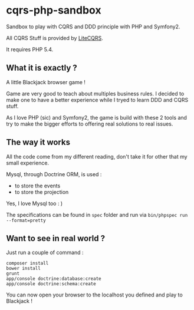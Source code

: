 cqrs-php-sandbox
================

Sandbox to play with CQRS and DDD principle with PHP and Symfony2.

All CQRS Stuff is provided by [LiteCQRS](https://github.com/beberlei/litecqrs-php).

It requires PHP 5.4.

What it is exactly ?
--------------------

A little Blackjack browser game ! 

Game are very good to teach about multiples business rules. I decided to make one to have a better experience while I tryed to learn DDD and CQRS stuff.

As I love PHP (sic) and Symfony2, the game is build with these 2 tools and try to make the bigger efforts to offering real solutions to real issues.

The way it works
----------------

All the code come from my different reading, don't take it for other that my small experience.

Mysql, through Doctrine ORM, is used :
- to store the events
- to store the projection

Yes, I love Mysql too : )

The specifications can be found in `spec` folder and run via `bin/phpspec run --format=pretty`

Want to see in real world ?
---------------------------
Just run a couple of command : 
```
composer install
bower install
grunt
app/console doctrine:database:create
app/console doctrine:schema:create
```

You can now open your browser to the localhost you defined and play to Blackjack !
